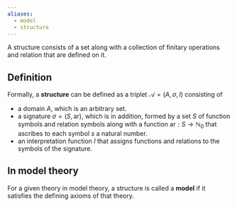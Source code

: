 ```yaml
---
aliases:
  - model
  - structure
---
```

A structure consists of a set along with a collection of finitary operations and relation that are defined on it.

## Definition

Formally, a **structure** can be defined as a triplet $\mathcal{A} = (A, \sigma, I)$ consisting of
- a domain $A$, which is an arbitrary set.
- a signature $\sigma = (S, \text{ar})$, which is in addition, formed by a set $S$ of function symbols and relation symbols along with a function $\text{ar}: S \to \mathbb{N}_0$ that ascribes to each symbol $s$ a natural number.
- an interpretation function $I$ that assigns functions and relations to the symbols of the signature.

## In model theory

For a given theory in model theory, a structure is called a **model** if it satisfies the defining axioms of that theory.